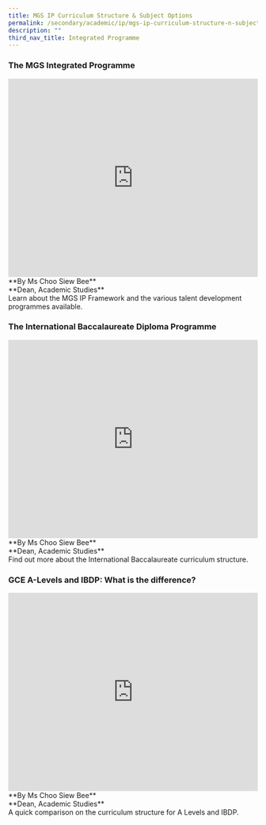 ```yaml
---
title: MGS IP Curriculum Structure & Subject Options
permalink: /secondary/academic/ip/mgs-ip-curriculum-structure-n-subject-options/
description: ""
third_nav_title: Integrated Programme
---
```

### The MGS Integrated Programme
<div style="width:100%; height:400px">
  <iframe class="ive_eobj_center" allowfullscreen="" frameborder="0" title="MGS Heritage Video" src="https://www.youtube.com/embed/BKO1KiXnm7w" height="100%" width="100%">
  </iframe>
</div>
**By Ms Choo Siew Bee** <br>
**Dean, Academic Studies** <br>
Learn about the MGS IP Framework and the various talent development programmes available.


### The International Baccalaureate Diploma Programme
<div style="width:100%; height:400px">
  <iframe class="ive_eobj_center" allowfullscreen="" frameborder="0" title="MGS Heritage Video" src="https://www.youtube.com/embed/SID5OYFAEwU" height="100%" width="100%">
  </iframe>
</div>
**By Ms Choo Siew Bee** <br>
**Dean, Academic Studies**<br>
Find out more about the International Baccalaureate curriculum structure.


### GCE A-Levels and IBDP: What is the difference?
<div style="width:100%; height:400px">
  <iframe class="ive_eobj_center" allowfullscreen="" frameborder="0" title="MGS Heritage Video" src="https://www.youtube.com/embed/nwCNo06Spz0" height="100%" width="100%">
  </iframe>
</div>
**By Ms Choo Siew Bee** <br> 
**Dean, Academic Studies**<br>
A quick comparison on the curriculum structure for A Levels and IBDP.